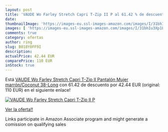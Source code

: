 ```yaml
---
layout: post
title: 'VAUDE Wo Farley Stretch Capri T-Zip II P al 61.42 % de descuento'
date: 
thumbnailImage: 'https://images-eu.ssl-images-amazon.com/images/I/31bhIu3Xp1L._SL200_.jpg'
images: [ 'https://images-eu.ssl-images-amazon.com/images/I/31bhIu3Xp1L._SL200_.jpg' ]
comments: true
category: ofertas
author: ring
slug: B018Y0FF9I
description:
actualPrice: 42.44 EUR
comparePrice: 110 EUR
inStock: true
---
```


Está [VAUDE Wo Farley Stretch Capri T-Zip II Pantalón  Mujer  marrón/Coconut  38-Long](https://www.amazon.es/dp/B018Y0FF9I/?tag=tolees-21) con 61.42 de descuento por 42.44 EUR (original: 110 EUR) en el siguiente enlace!

[![VAUDE Wo Farley Stretch Capri T-Zip II P](https://images-eu.ssl-images-amazon.com/images/I/31bhIu3Xp1L._SL200_.jpg)](https://www.amazon.es/dp/B018Y0FF9I/?tag=tolees-21)

[Ver la oferta!!](https://www.amazon.es/dp/B018Y0FF9I/?tag=tolees-21)

Links participate in Amazon Associate program and might generate a comission on qualifying sales


